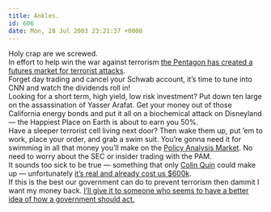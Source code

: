 ```yaml
---
title: Ankles.
id: 606
date: Mon, 28 Jul 2003 23:21:37 +0000
---
```


Holy crap are we screwed.  
 In effort to help win the war against terrorism [the Pentagon has created a futures market for terrorist attacks](http://www.darpa.mil/iao/FutureMap.htm).  
 Forget day trading and cancel your Schwab account, it’s time to tune into <span class="caps">CNN</span> and watch the dividends roll in!  
 Looking for a short term, high yield, low risk investment? Put down ten large on the assassination of Yasser Arafat. Get your money out of those California energy bonds and put it all on a biochemical attack on Disneyland — the Happiest Place on Earth is about to earn you 50%.  
 Have a sleeper terrorist cell living next door? Then wake them up, put ’em to work, place your order, and grab a swim suit. You’re gonna need it for swimming in all that money you’ll make on the [Policy Analysis Market](http://www.policyanalysismarket.org/pam_trader.htm). No need to worry about the <span class="caps">SEC</span> or insider trading with the <span class="caps">PAM</span>.  
 It sounds too sick to be true — something that only [Colin Quin](http://www.comedycentral.com/tv_shows/colinquinn/) could make up — unfortunately [it’s real and already cost us $600k](http://www.nytimes.com/2003/07/29/politics/29TERR.html?hp).  
 If this is the best our government can do to prevent terrorism then dammit I want my money back. [I’ll give it to someone who seems to have a better idea of how a government should act.](http://www.deanforamerica.com/site/PageServer)


